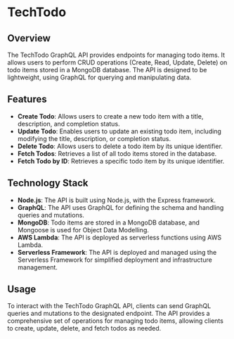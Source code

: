 # TechTodo 

## Overview

The TechTodo GraphQL API provides endpoints for managing todo items. It allows users to perform CRUD operations (Create, Read, Update, Delete) on todo items stored in a MongoDB database. The API is designed to be lightweight, using GraphQL for querying and manipulating data.

## Features

- **Create Todo**: Allows users to create a new todo item with a title, description, and completion status.
- **Update Todo**: Enables users to update an existing todo item, including modifying the title, description, or completion status.
- **Delete Todo**: Allows users to delete a todo item by its unique identifier.
- **Fetch Todos**: Retrieves a list of all todo items stored in the database.
- **Fetch Todo by ID**: Retrieves a specific todo item by its unique identifier.

## Technology Stack

- **Node.js**: The API is built using Node.js, with the Express framework.
- **GraphQL**: The API uses GraphQL for defining the schema and handling queries and mutations.
- **MongoDB**: Todo items are stored in a MongoDB database, and Mongoose is used for Object Data Modelling.
- **AWS Lambda**: The API is deployed as serverless functions using AWS Lambda.
- **Serverless Framework**: The API is deployed and managed using the Serverless Framework for simplified deployment and infrastructure management.

## Usage

To interact with the TechTodo GraphQL API, clients can send GraphQL queries and mutations to the designated endpoint. The API provides a comprehensive set of operations for managing todo items, allowing clients to create, update, delete, and fetch todos as needed.
